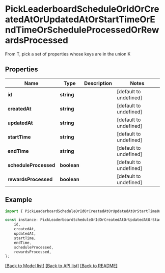# PickLeaderboardScheduleOrIdOrCreatedAtOrUpdatedAtOrStartTimeOrEndTimeOrScheduleProcessedOrRewardsProcessed

From T, pick a set of properties whose keys are in the union K

## Properties

Name | Type | Description | Notes
------------ | ------------- | ------------- | -------------
**id** | **string** |  | [default to undefined]
**createdAt** | **string** |  | [default to undefined]
**updatedAt** | **string** |  | [default to undefined]
**startTime** | **string** |  | [default to undefined]
**endTime** | **string** |  | [default to undefined]
**scheduleProcessed** | **boolean** |  | [default to undefined]
**rewardsProcessed** | **boolean** |  | [default to undefined]

## Example

```typescript
import { PickLeaderboardScheduleOrIdOrCreatedAtOrUpdatedAtOrStartTimeOrEndTimeOrScheduleProcessedOrRewardsProcessed } from './api';

const instance: PickLeaderboardScheduleOrIdOrCreatedAtOrUpdatedAtOrStartTimeOrEndTimeOrScheduleProcessedOrRewardsProcessed = {
    id,
    createdAt,
    updatedAt,
    startTime,
    endTime,
    scheduleProcessed,
    rewardsProcessed,
};
```

[[Back to Model list]](../README.md#documentation-for-models) [[Back to API list]](../README.md#documentation-for-api-endpoints) [[Back to README]](../README.md)
